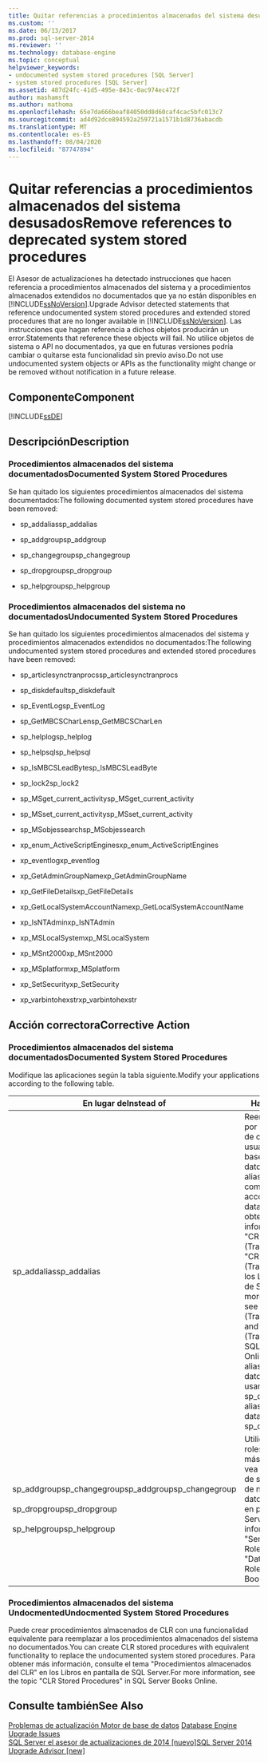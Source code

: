 ```yaml
---
title: Quitar referencias a procedimientos almacenados del sistema desusados | Microsoft Docs
ms.custom: ''
ms.date: 06/13/2017
ms.prod: sql-server-2014
ms.reviewer: ''
ms.technology: database-engine
ms.topic: conceptual
helpviewer_keywords:
- undocumented system stored procedures [SQL Server]
- system stored procedures [SQL Server]
ms.assetid: 487d24fc-41d5-495e-843c-0ac974ec472f
author: mashamsft
ms.author: mathoma
ms.openlocfilehash: 65e7da666beaf84050dd8d60caf4cac5bfc013c7
ms.sourcegitcommit: ad4d92dce894592a259721a1571b1d8736abacdb
ms.translationtype: MT
ms.contentlocale: es-ES
ms.lasthandoff: 08/04/2020
ms.locfileid: "87747894"
---
```

# <a name="remove-references-to-deprecated-system-stored-procedures"></a><span data-ttu-id="307c0-102">Quitar referencias a procedimientos almacenados del sistema desusados</span><span class="sxs-lookup"><span data-stu-id="307c0-102">Remove references to deprecated system stored procedures</span></span>
  <span data-ttu-id="307c0-103">El Asesor de actualizaciones ha detectado instrucciones que hacen referencia a procedimientos almacenados del sistema y a procedimientos almacenados extendidos no documentados que ya no están disponibles en [!INCLUDE[ssNoVersion](../../includes/ssnoversion-md.md)].</span><span class="sxs-lookup"><span data-stu-id="307c0-103">Upgrade Advisor detected statements that reference undocumented system stored procedures and extended stored procedures that are no longer available in [!INCLUDE[ssNoVersion](../../includes/ssnoversion-md.md)].</span></span> <span data-ttu-id="307c0-104">Las instrucciones que hagan referencia a dichos objetos producirán un error.</span><span class="sxs-lookup"><span data-stu-id="307c0-104">Statements that reference these objects will fail.</span></span> <span data-ttu-id="307c0-105">No utilice objetos de sistema o API no documentados, ya que en futuras versiones podría cambiar o quitarse esta funcionalidad sin previo aviso.</span><span class="sxs-lookup"><span data-stu-id="307c0-105">Do not use undocumented system objects or APIs as the functionality might change or be removed without notification in a future release.</span></span>  
  
## <a name="component"></a><span data-ttu-id="307c0-106">Componente</span><span class="sxs-lookup"><span data-stu-id="307c0-106">Component</span></span>  
 [!INCLUDE[ssDE](../../includes/ssde-md.md)]  
  
## <a name="description"></a><span data-ttu-id="307c0-107">Descripción</span><span class="sxs-lookup"><span data-stu-id="307c0-107">Description</span></span>  
  
### <a name="documented-system-stored-procedures"></a><span data-ttu-id="307c0-108">Procedimientos almacenados del sistema documentados</span><span class="sxs-lookup"><span data-stu-id="307c0-108">Documented System Stored Procedures</span></span>  
 <span data-ttu-id="307c0-109">Se han quitado los siguientes procedimientos almacenados del sistema documentados:</span><span class="sxs-lookup"><span data-stu-id="307c0-109">The following documented system stored procedures have been removed:</span></span>  
  
-   <span data-ttu-id="307c0-110">sp_addalias</span><span class="sxs-lookup"><span data-stu-id="307c0-110">sp_addalias</span></span>  
  
-   <span data-ttu-id="307c0-111">sp_addgroup</span><span class="sxs-lookup"><span data-stu-id="307c0-111">sp_addgroup</span></span>  
  
-   <span data-ttu-id="307c0-112">sp_changegroup</span><span class="sxs-lookup"><span data-stu-id="307c0-112">sp_changegroup</span></span>  
  
-   <span data-ttu-id="307c0-113">sp_dropgroup</span><span class="sxs-lookup"><span data-stu-id="307c0-113">sp_dropgroup</span></span>  
  
-   <span data-ttu-id="307c0-114">sp_helpgroup</span><span class="sxs-lookup"><span data-stu-id="307c0-114">sp_helpgroup</span></span>  
  
### <a name="undocumented-system-stored-procedures"></a><span data-ttu-id="307c0-115">Procedimientos almacenados del sistema no documentados</span><span class="sxs-lookup"><span data-stu-id="307c0-115">Undocumented System Stored Procedures</span></span>  
 <span data-ttu-id="307c0-116">Se han quitado los siguientes procedimientos almacenados del sistema y procedimientos almacenados extendidos no documentados:</span><span class="sxs-lookup"><span data-stu-id="307c0-116">The following undocumented system stored procedures and extended stored procedures have been removed:</span></span>  
  
-   <span data-ttu-id="307c0-117">sp_articlesynctranprocs</span><span class="sxs-lookup"><span data-stu-id="307c0-117">sp_articlesynctranprocs</span></span>  
  
-   <span data-ttu-id="307c0-118">sp_diskdefault</span><span class="sxs-lookup"><span data-stu-id="307c0-118">sp_diskdefault</span></span>  
  
-   <span data-ttu-id="307c0-119">sp_EventLog</span><span class="sxs-lookup"><span data-stu-id="307c0-119">sp_EventLog</span></span>  
  
-   <span data-ttu-id="307c0-120">sp_GetMBCSCharLen</span><span class="sxs-lookup"><span data-stu-id="307c0-120">sp_GetMBCSCharLen</span></span>  
  
-   <span data-ttu-id="307c0-121">sp_helplog</span><span class="sxs-lookup"><span data-stu-id="307c0-121">sp_helplog</span></span>  
  
-   <span data-ttu-id="307c0-122">sp_helpsql</span><span class="sxs-lookup"><span data-stu-id="307c0-122">sp_helpsql</span></span>  
  
-   <span data-ttu-id="307c0-123">sp_IsMBCSLeadByte</span><span class="sxs-lookup"><span data-stu-id="307c0-123">sp_IsMBCSLeadByte</span></span>  
  
-   <span data-ttu-id="307c0-124">sp_lock2</span><span class="sxs-lookup"><span data-stu-id="307c0-124">sp_lock2</span></span>  
  
-   <span data-ttu-id="307c0-125">sp_MSget_current_activity</span><span class="sxs-lookup"><span data-stu-id="307c0-125">sp_MSget_current_activity</span></span>  
  
-   <span data-ttu-id="307c0-126">sp_MSset_current_activity</span><span class="sxs-lookup"><span data-stu-id="307c0-126">sp_MSset_current_activity</span></span>  
  
-   <span data-ttu-id="307c0-127">sp_MSobjessearch</span><span class="sxs-lookup"><span data-stu-id="307c0-127">sp_MSobjessearch</span></span>  
  
-   <span data-ttu-id="307c0-128">xp_enum_ActiveScriptEngines</span><span class="sxs-lookup"><span data-stu-id="307c0-128">xp_enum_ActiveScriptEngines</span></span>  
  
-   <span data-ttu-id="307c0-129">xp_eventlog</span><span class="sxs-lookup"><span data-stu-id="307c0-129">xp_eventlog</span></span>  
  
-   <span data-ttu-id="307c0-130">xp_GetAdminGroupName</span><span class="sxs-lookup"><span data-stu-id="307c0-130">xp_GetAdminGroupName</span></span>  
  
-   <span data-ttu-id="307c0-131">xp_GetFileDetails</span><span class="sxs-lookup"><span data-stu-id="307c0-131">xp_GetFileDetails</span></span>  
  
-   <span data-ttu-id="307c0-132">xp_GetLocalSystemAccountName</span><span class="sxs-lookup"><span data-stu-id="307c0-132">xp_GetLocalSystemAccountName</span></span>  
  
-   <span data-ttu-id="307c0-133">xp_IsNTAdmin</span><span class="sxs-lookup"><span data-stu-id="307c0-133">xp_IsNTAdmin</span></span>  
  
-   <span data-ttu-id="307c0-134">xp_MSLocalSystem</span><span class="sxs-lookup"><span data-stu-id="307c0-134">xp_MSLocalSystem</span></span>  
  
-   <span data-ttu-id="307c0-135">xp_MSnt2000</span><span class="sxs-lookup"><span data-stu-id="307c0-135">xp_MSnt2000</span></span>  
  
-   <span data-ttu-id="307c0-136">xp_MSplatform</span><span class="sxs-lookup"><span data-stu-id="307c0-136">xp_MSplatform</span></span>  
  
-   <span data-ttu-id="307c0-137">xp_SetSecurity</span><span class="sxs-lookup"><span data-stu-id="307c0-137">xp_SetSecurity</span></span>  
  
-   <span data-ttu-id="307c0-138">xp_varbintohexstr</span><span class="sxs-lookup"><span data-stu-id="307c0-138">xp_varbintohexstr</span></span>  
  
## <a name="corrective-action"></a><span data-ttu-id="307c0-139">Acción correctora</span><span class="sxs-lookup"><span data-stu-id="307c0-139">Corrective Action</span></span>  
  
### <a name="documented-system-stored-procedures"></a><span data-ttu-id="307c0-140">Procedimientos almacenados del sistema documentados</span><span class="sxs-lookup"><span data-stu-id="307c0-140">Documented System Stored Procedures</span></span>  
 <span data-ttu-id="307c0-141">Modifique las aplicaciones según la tabla siguiente.</span><span class="sxs-lookup"><span data-stu-id="307c0-141">Modify your applications according to the following table.</span></span>  
  
|<span data-ttu-id="307c0-142">En lugar de</span><span class="sxs-lookup"><span data-stu-id="307c0-142">Instead of</span></span>|<span data-ttu-id="307c0-143">Haga esto</span><span class="sxs-lookup"><span data-stu-id="307c0-143">Do this</span></span>|  
|----------------|-------------|  
|<span data-ttu-id="307c0-144">sp_addalias</span><span class="sxs-lookup"><span data-stu-id="307c0-144">sp_addalias</span></span>|<span data-ttu-id="307c0-145">Reemplace los alias por una combinación de cuentas de usuario y roles de la base de datos.</span><span class="sxs-lookup"><span data-stu-id="307c0-145">Replace aliases with a combination of user accounts and database roles.</span></span> <span data-ttu-id="307c0-146">Para obtener más información, vea "CREATE USER (Transact-SQL)" y "CREATE ROLE (Transact-SQL)" en los Libros en pantalla de SQL Server.</span><span class="sxs-lookup"><span data-stu-id="307c0-146">For more information, see "CREATE USER (Transact-SQL)" and "CREATE ROLE (Transact-SQL)" in SQL Server Books Online.</span></span> <span data-ttu-id="307c0-147">Quite los alias de las bases de datos actualizadas usando sp_dropalias.</span><span class="sxs-lookup"><span data-stu-id="307c0-147">Remove aliases in upgraded databases by using sp_dropalias.</span></span>|  
|<span data-ttu-id="307c0-148">sp_addgroupsp_changegroup</span><span class="sxs-lookup"><span data-stu-id="307c0-148">sp_addgroupsp_changegroup</span></span><br /><br /> <span data-ttu-id="307c0-149">sp_dropgroup</span><span class="sxs-lookup"><span data-stu-id="307c0-149">sp_dropgroup</span></span><br /><br /> <span data-ttu-id="307c0-150">sp_helpgroup</span><span class="sxs-lookup"><span data-stu-id="307c0-150">sp_helpgroup</span></span>|<span data-ttu-id="307c0-151">Utilice roles.</span><span class="sxs-lookup"><span data-stu-id="307c0-151">Use roles.</span></span> <span data-ttu-id="307c0-152">Para obtener más información, vea "Roles de nivel de servidor" y "Roles de nivel de base de datos" en los Libros en pantalla de SQL Server.</span><span class="sxs-lookup"><span data-stu-id="307c0-152">For more information, see "Server-Level Roles" and "Database-Level Roles" in SQL Server Books Online.</span></span>|  
  
### <a name="undocmented-system-stored-procedures"></a><span data-ttu-id="307c0-153">Procedimientos almacenados del sistema Undocmented</span><span class="sxs-lookup"><span data-stu-id="307c0-153">Undocmented System Stored Procedures</span></span>  
 <span data-ttu-id="307c0-154">Puede crear procedimientos almacenados de CLR con una funcionalidad equivalente para reemplazar a los procedimientos almacenados del sistema no documentados.</span><span class="sxs-lookup"><span data-stu-id="307c0-154">You can create CLR stored procedures with equivalent functionality to replace the undocumented system stored procedures.</span></span> <span data-ttu-id="307c0-155">Para obtener más información, consulte el tema "Procedimientos almacenados del CLR" en los Libros en pantalla de SQL Server.</span><span class="sxs-lookup"><span data-stu-id="307c0-155">For more information, see the topic "CLR Stored Procedures" in SQL Server Books Online.</span></span>  
  
## <a name="see-also"></a><span data-ttu-id="307c0-156">Consulte también</span><span class="sxs-lookup"><span data-stu-id="307c0-156">See Also</span></span>  
 <span data-ttu-id="307c0-157">[Problemas de actualización Motor de base de datos](../../../2014/sql-server/install/database-engine-upgrade-issues.md) </span><span class="sxs-lookup"><span data-stu-id="307c0-157">[Database Engine Upgrade Issues](../../../2014/sql-server/install/database-engine-upgrade-issues.md) </span></span>  
 [<span data-ttu-id="307c0-158">SQL Server el asesor de actualizaciones de 2014 &#91;nuevo&#93;</span><span class="sxs-lookup"><span data-stu-id="307c0-158">SQL Server 2014 Upgrade Advisor &#91;new&#93;</span></span>](sql-server-2014-upgrade-advisor.md)  
  
  
